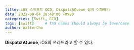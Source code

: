 ```yaml
---
title: iOS 스위프트 GCD, DispatchQueue 쉽게 이해하기
date: 2022-09-04 18:48:00 +0900
categories: [Swift, GCD]
tags: [swift]     # TAG names should always be lowercase
author: WalterCho
---
```


**DispatchQueue**, iOS의 쓰레드라고 할 수 있다.
